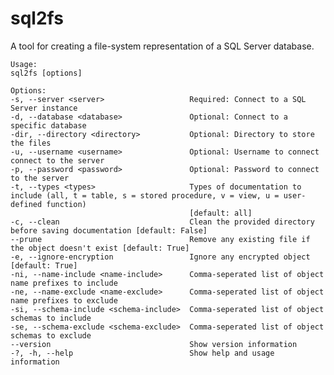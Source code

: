 # sql2fs
A tool for creating a file-system representation of a SQL Server database.

    Usage:
    sql2fs [options]

    Options:
    -s, --server <server>                   Required: Connect to a SQL Server instance
    -d, --database <database>               Optional: Connect to a specific database
    -dir, --directory <directory>           Optional: Directory to store the files
    -u, --username <username>               Optional: Username to connect connect to the server
    -p, --password <password>               Optional: Password to connect to the server
    -t, --types <types>                     Types of documentation to include (all, t = table, s = stored procedure, v = view, u = user-defined function) 
                                            [default: all]
    -c, --clean                             Clean the provided directory before saving documentation [default: False]
    --prune                                 Remove any existing file if the object doesn't exist [default: True]
    -e, --ignore-encryption                 Ignore any encrypted object [default: True]
    -ni, --name-include <name-include>      Comma-seperated list of object name prefixes to include
    -ne, --name-exclude <name-exclude>      Comma-seperated list of object name prefixes to exclude
    -si, --schema-include <schema-include>  Comma-seperated list of object schemas to include
    -se, --schema-exclude <schema-exclude>  Comma-seperated list of object schemas to exclude
    --version                               Show version information
    -?, -h, --help                          Show help and usage information